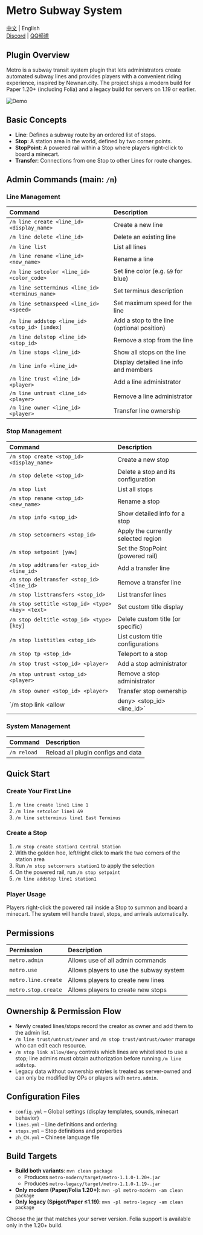 # Metro Subway System

[中文](README.md) | English<br>
[Discord](https://discord.com/invite/7tJeSZPZgv) | [QQ频道](https://pd.qq.com/s/1n3hpe4e7?b=9)
## Plugin Overview

Metro is a subway transit system plugin that lets administrators create automated subway lines and provides players with a convenient riding experience, inspired by Newnan.city. The project ships a modern build for Paper 1.20+ (including Folia) and a legacy build for servers on 1.19 or earlier.

![Demo](https://i.imgur.com/K335iWj.gif)

## Basic Concepts

* **Line**: Defines a subway route by an ordered list of stops.  
* **Stop**: A station area in the world, defined by two corner points.  
* **StopPoint**: A powered rail within a Stop where players right-click to board a minecart.  
* **Transfer**: Connections from one Stop to other Lines for route changes.

## Admin Commands (main: `/m`)

### Line Management

| Command                                           | Description                                |
| :-----------------------------------------------  | :----------------------------------------- |
| `/m line create <line_id> <display_name>`         | Create a new line                          |
| `/m line delete <line_id>`                        | Delete an existing line                    |
| `/m line list`                                    | List all lines                             |
| `/m line rename <line_id> <new_name>`             | Rename a line                              |
| `/m line setcolor <line_id> <color_code>`         | Set line color (e.g. `&9` for blue)         |
| `/m line setterminus <line_id> <terminus_name>`   | Set terminus description                   |
| `/m line setmaxspeed <line_id> <speed>`           | Set maximum speed for the line             |
| `/m line addstop <line_id> <stop_id> [index]`     | Add a stop to the line (optional position) |
| `/m line delstop <line_id> <stop_id>`             | Remove a stop from the line                |
| `/m line stops <line_id>`                         | Show all stops on the line                 |
| `/m line info <line_id>`                          | Display detailed line info and members     |
| `/m line trust <line_id> <player>`                | Add a line administrator                   |
| `/m line untrust <line_id> <player>`              | Remove a line administrator                |
| `/m line owner <line_id> <player>`                | Transfer line ownership                    |

### Stop Management

| Command                                                       | Description                        |
| :------------------------------------------------------------  | :--------------------------------- |
| `/m stop create <stop_id> <display_name>`                      | Create a new stop                  |
| `/m stop delete <stop_id>`                                     | Delete a stop and its configuration|
| `/m stop list`                                                 | List all stops                     |
| `/m stop rename <stop_id> <new_name>`                          | Rename a stop                      |
| `/m stop info <stop_id>`                                       | Show detailed info for a stop      |
| `/m stop setcorners <stop_id>`                                 | Apply the currently selected region|
| `/m stop setpoint [yaw]`                                       | Set the StopPoint (powered rail)   |
| `/m stop addtransfer <stop_id> <line_id>`                      | Add a transfer line                |
| `/m stop deltransfer <stop_id> <line_id>`                      | Remove a transfer line             |
| `/m stop listtransfers <stop_id>`                              | List transfer lines                |
| `/m stop settitle <stop_id> <type> <key> <text>`               | Set custom title display           |
| `/m stop deltitle <stop_id> <type> [key]`                      | Delete custom title (or specific)  |
| `/m stop listtitles <stop_id>`                                 | List custom title configurations   |
| `/m stop tp <stop_id>`                                         | Teleport to a stop                 |
| `/m stop trust <stop_id> <player>`                             | Add a stop administrator           |
| `/m stop untrust <stop_id> <player>`                           | Remove a stop administrator        |
| `/m stop owner <stop_id> <player>`                             | Transfer stop ownership            |
| `/m stop link <allow|deny> <stop_id> <line_id>`                | Manage line link whitelist         |

### System Management

| Command          | Description                         |
| :---------------  | :---------------------------------- |
| `/m reload`       | Reload all plugin configs and data  |

## Quick Start

### Create Your First Line

1. `/m line create line1 Line 1`  
2. `/m line setcolor line1 &9`  
3. `/m line setterminus line1 East Terminus`

### Create a Stop

1. `/m stop create station1 Central Station`  
2. With the golden hoe, left/right click to mark the two corners of the station area  
3. Run `/m stop setcorners station1` to apply the selection  
4. On the powered rail, run `/m stop setpoint`  
5. `/m line addstop line1 station1`

### Player Usage

Players right-click the powered rail inside a Stop to summon and board a minecart. The system will handle travel, stops, and arrivals automatically.

## Permissions

| Permission         | Description                               |
| :----------------- | :---------------------------------------- |
| `metro.admin`      | Allows use of all admin commands          |
| `metro.use`        | Allows players to use the subway system   |
| `metro.line.create`| Allows players to create new lines        |
| `metro.stop.create`| Allows players to create new stops        |

## Ownership & Permission Flow

* Newly created lines/stops record the creator as owner and add them to the admin list.
* `/m line trust/untrust/owner` and `/m stop trust/untrust/owner` manage who can edit each resource.
* `/m stop link allow/deny` controls which lines are whitelisted to use a stop; line admins must obtain authorization before running `/m line addstop`.
* Legacy data without ownership entries is treated as server-owned and can only be modified by OPs or players with `metro.admin`.

## Configuration Files

* `config.yml` – Global settings (display templates, sounds, minecart behavior)  
* `lines.yml` – Line definitions and ordering  
* `stops.yml` – Stop definitions and properties  
* `zh_CN.yml` – Chinese language file  

## Build Targets

- **Build both variants**: `mvn clean package`
  - Produces `metro-modern/target/metro-1.1.0-1.20+.jar`
  - Produces `metro-legacy/target/metro-1.1.0-1.19-.jar`
- **Only modern (Paper/Folia 1.20+)**: `mvn -pl metro-modern -am clean package`
- **Only legacy (Spigot/Paper ≤1.19)**: `mvn -pl metro-legacy -am clean package`

Choose the jar that matches your server version. Folia support is available only in the 1.20+ build.

